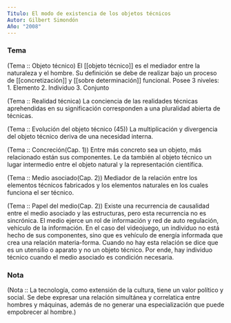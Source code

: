 ```yaml
---
Titulo: El modo de existencia de los objetos técnicos
Autor: Gilbert Simondón
Año: "2008"
---
```

### Tema
(Tema :: Objeto técnico)
	El [[objeto técnico]] es el mediador entre la naturaleza y el hombre. 
	Su definición se debe de realizar bajo un proceso de [[concretización]] y [[sobre determinación]] funcional. Posee 3 niveles:
	1. Elemento
	2. Individuo
	3. Conjunto

(Tema :: Realidad técnica)
	La conciencia de las realidades técnicas aprehendidas en su significación corresponden a una pluralidad abierta de técnicas.

(Tema :: Evolución del objeto técnico (45))
	La multiplicación y divergencia del objeto técnico deriva de una necesidad interna. 

(Tema :: Concreción(Cap. 1))
	Entre más concreto sea un objeto, más relacionado están sus componentes. Le da también al objeto técnico un lugar intermedio entre el objeto natural y la representación científica. 

(Tema :: Medio asociado(Cap. 2))
	Mediador de la relación entre los elementos técnicos fabricados y los elementos naturales en los cuales funciona el ser técnico.

(Tema :: Papel del medio(Cap. 2))
	Existe una recurrencia de causalidad entre el medio asociado y las estructuras, pero esta recurrencia no es sincrónica. El medio ejerce un rol de información y red de auto regulación, vehículo de la información.
	En el caso del videojuego, un individuo no está hecho de sus componentes, sino que es vehículo de energía informada que crea una relación materia-forma. Cuando no hay esta relación se dice que es un utensilio o aparato y no un objeto técnico.
	Por ende, hay individuo técnico cuando el medio asociado es condición necesaria.

### Nota
(Nota :: La tecnología, como extensión de la cultura, tiene un valor político y social. Se debe expresar una relación simultánea y correlatica entre hombres y máquinas, además de no generar una especialización que puede empobrecer al hombre.)